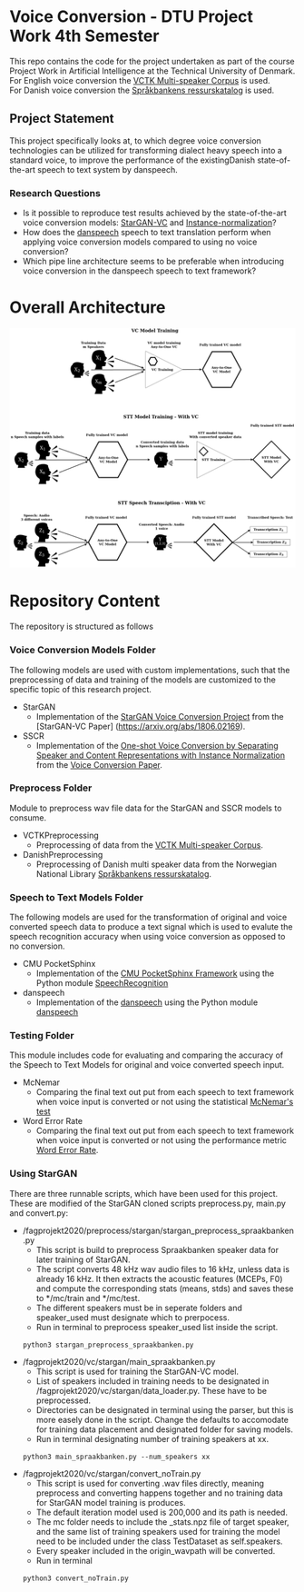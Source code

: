 # Voice Conversion - DTU Project Work 4th Semester
This repo contains the code for the project undertaken 
as part of the course Project Work in Artificial Intelligence at the Technical University of Denmark.<br>
For English voice conversion the [VCTK Multi-speaker Corpus](https://datashare.is.ed.ac.uk/handle/10283/3443) is used.<br>
For Danish voice conversion the [Språkbankens ressurskatalog](https://www.nb.no/sprakbanken/show?serial=oai%3Anb.no%3Asbr-19&lang=en) is used.

## Project Statement
This project specifically looks at, to which degree voice conversion technologies can be utilized for transforming dialect heavy speech into a standard voice, to improve the performance of the existingDanish state-of-the-art speech to text system by danspeech.

### Research Questions
* Is it possible to reproduce test results achieved by the state-of-the-art voice conversion models: [StarGAN-VC](https://arxiv.org/abs/1806.02169) and [Instance-normalization](https://arxiv.org/abs/1904.05742)?
* How does the [danspeech](https://github.com/danspeech) speech to text translation perform when applying voice conversion models compared to using no voice conversion?
* Which pipe line architecture seems to be preferable when introducing voice conversion in the danspeech speech to text framework?

# Overall Architecture
![The overall architecture of the process supported by the code in this repository](/img/architecture.png)

# Repository Content
The repository is structured as follows

### Voice Conversion Models Folder
The following models are used with custom implementations, such that the preprocessing of data and training of the models are customized to the specific topic of this research project. 

* StarGAN
    - Implementation of the [StarGAN Voice Conversion Project](https://github.com/liusongxiang/StarGAN-Voice-Conversion) from the [StarGAN-VC Paper] (https://arxiv.org/abs/1806.02169).
* SSCR
    - Implementation of the [One-shot Voice Conversion by Separating Speaker and Content Representations with Instance Normalization](https://github.com/jjery2243542/adaptive_voice_conversion) from the [Voice Conversion Paper](https://arxiv.org/abs/1904.05742).

### Preprocess Folder
Module to preprocess wav file data for the StarGAN and SSCR models to consume.
* VCTKPreprocessing
    - Preprocessing of data from the [VCTK Multi-speaker Corpus](https://datashare.is.ed.ac.uk/handle/10283/3443).
* DanishPreprocessing
    - Preprocessing of Danish multi speaker data from the Norwegian National Library [Språkbankens ressurskatalog](https://www.nb.no/sprakbanken/show?serial=oai%3Anb.no%3Asbr-19&lang=en).

### Speech to Text Models Folder
The following models are used for the transformation of original and voice converted speech data to produce a text signal which is used to evalute the speech recognition accuracy when using voice conversion as opposed to no conversion.
* CMU PocketSphinx
    - Implementation of the [CMU PocketSphinx Framework](https://cmusphinx.github.io/) using the Python module [SpeechRecognition](https://pypi.org/project/SpeechRecognition/)
* danspeech
    - Implementation of the [danspeech](https://github.com/danspeech) using the Python module [danspeech](https://pypi.org/project/danspeech/)


### Testing Folder
This module includes code for evaluating and comparing the accuracy of the Speech to Text Models for original and voice converted speech input. 
* McNemar
    - Comparing the final text out put from each speech to text framework when voice input is converted or not using the statistical [McNemar's test](https://en.wikipedia.org/wiki/McNemar%27s_test)
* Word Error Rate
    - Comparing the final text out put from each speech to text framework when voice input is converted or not using the performance metric [Word Error Rate](https://en.wikipedia.org/wiki/Word_error_rate).


### Using StarGAN
There are three runnable scripts, which have been used for this project. 
These are modified of the StarGAN cloned scripts preprocess.py, main.py and convert.py:  
* /fagprojekt2020/preprocess/stargan/stargan_preprocess_spraakbanken.py
    - This script is build to preprocess Spraakbanken speaker data for later training of StarGAN.
    - The script converts 48 kHz wav audio files to 16 kHz, unless data is already 16 kHz. 
    It then extracts the acoustic features (MCEPs, F0) and compute the corresponding stats (means, stds) and saves 
    these to */mc/train and */mc/test.
    - The different speakers must be in seperate folders and speaker_used must designate which to prerpocess.
    - Run in terminal to preprocess speaker_used list inside the script.
    ```
    python3 stargan_preprocess_spraakbanken.py 
    ```
* /fagprojekt2020/vc/stargan/main_spraakbanken.py  
    - This script is used for training the StarGAN-VC model.  
    - List of speakers included in training needs to be designated in /fagprojekt2020/vc/stargan/data_loader.py. 
    These have to be preprocessed.
    - Directories can be designated in terminal using the parser, but this is more easely done in the script.
    Change the defaults to accomodate for training data placement and designated folder for saving models.
    - Run in terminal designating number of training speakers at xx.
    ```
    python3 main_spraakbanken.py --num_speakers xx
    ```
* /fagprojekt2020/vc/stargan/convert_noTrain.py  
    - This script is used for converting .wav files directly, meaning preprocess and converting happens together and no training data for StarGAN model training is produces.  
    - The default iteration model used is 200,000 and its path is needed.
    - The mc folder needs to include the _stats.npz file of target speaker, and the same list of training speakers used for training the model need to be included under the class TestDataset as self.speakers.  
    - Every speaker included in the origin_wavpath will be converted.
    - Run in terminal
    ```
    python3 convert_noTrain.py 
    ```

